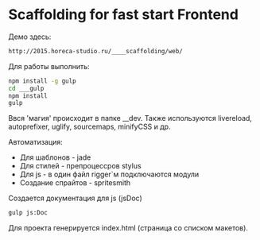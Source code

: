 # Scaffolding for fast start Frontend

Демо здесь:
```bash
http://2015.horeca-studio.ru/____scaffolding/web/
```

Для работы выполнить:
```bash
npm install -g gulp
cd ___gulp
npm install
gulp
```

Ввся 'магия' происходит в папке __dev.
Также используются livereload, autoprefixer, uglify, sourcemaps, minifyCSS и др.

Автоматизация:
* Для шаблонов - jade
* Для стилей - препроцессров stylus
* Для js - в один файл rigger`м подключаются модули
* Создание спрайтов - spritesmith

Создается документация для js (jsDoc)
```bash
gulp js:Doc
```

Для проекта генерируется index.html (страница со списком макетов).
